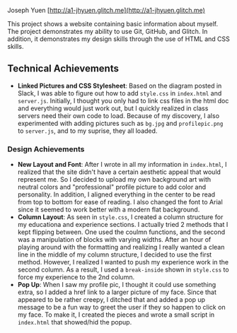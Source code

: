 Joseph Yuen
[http://a1-jhyuen.glitch.me](http://a1-jhyuen.glitch.me)

This project shows a website containing basic information about myself. The project demonstrates my ability to use Git, GitHub, and Glitch. In addition, it demonstrates my design skills through the use of HTML and CSS skills.

## Technical Achievements
- **Linked Pictures and CSS Stylesheet**: Based on the diagram posted in Slack, I was able to figure out how to add `style.css` in `index.html` and `server.js`. Initially, I thought you only had to link css files in the html doc and everything would just work out, but I quickly realized in class servers need their own code to load. Because of my discovery, I also experimented with adding pictures such as `bg.jpg` and `profilepic.png` to `server.js`, and to my suprise, they all loaded.

### Design Achievements
- **New Layout and Font**: After I wrote in all my information in `index.html`, I realized that the site didn't have a certain aesthetic appeal that would represent me. So I decided to upload my own background art with neutral colors and "professional" profile picture to add color and personality. In addition, I aligned everything in the center to be read from top to bottom for ease of reading. I also changed the font to Arial since it seemed to work better with a modern flat background.
- **Column Layout**: As seen in `style.css`, I created a column structure for my educationa and experience sections. I actually tried 2 methods that I kept flipping between. One used the coulmn functions, and the second was a manipulation of blocks with varying widths. After an hour of playing around with the formatting and realizing I really wanted a clean line in the middle of my column structure, I decided to use the first method. However, I realized I wanted to push my experience work in the second column. As a result, I used a `break-inside` shown in `style.css` to force my experience to the 2nd column. 
- **Pop Up**: When I saw my profile pic, I thought it could use something extra, so I added a href link to a larger picture of my face. Since that appeared to be rather creepy, I ditched that and added a pop up message to be a fun way to greet the user if they so happen to click on my face. To make it, I created the pieces and wrote a small script in `index.html` that showed/hid the popup.


